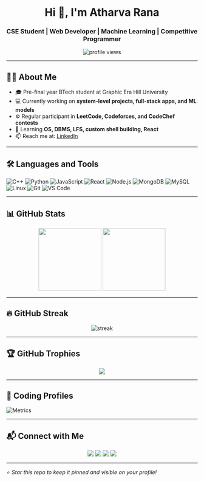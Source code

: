 <h1 align="center">Hi 👋, I'm Atharva Rana</h1>
<h3 align="center">CSE Student | Web Developer | Machine Learning | Competitive Programmer</h3>

<p align="center">
  <img src="https://komarev.com/ghpvc/?username=alpha4atharva&label=Profile%20views&color=0e75b6&style=flat" alt="profile views"/>
</p>

---

## 🧑‍💻 About Me

- 🎓 Pre-final year BTech student at Graphic Era Hill University  
- 💻 Currently working on **system-level projects, full-stack apps, and ML models**  
- ⚙️ Regular participant in **LeetCode, Codeforces, and CodeChef contests**  
- 🌱 Learning **OS, DBMS, LFS, custom shell building, React**  
- 📫 Reach me at: [LinkedIn](https://linkedin.com/in/alpha4atharva)

---

## 🛠️ Languages and Tools

![C++](https://img.shields.io/badge/C++-00599C?style=flat&logo=c%2B%2B&logoColor=white)
![Python](https://img.shields.io/badge/Python-3776AB?style=flat&logo=python&logoColor=white)
![JavaScript](https://img.shields.io/badge/JavaScript-F7DF1E?style=flat&logo=javascript&logoColor=black)
![React](https://img.shields.io/badge/React-20232A?style=flat&logo=react&logoColor=61DAFB)
![Node.js](https://img.shields.io/badge/Node.js-339933?style=flat&logo=node.js&logoColor=white)
![MongoDB](https://img.shields.io/badge/MongoDB-4EA94B?style=flat&logo=mongodb&logoColor=white)
![MySQL](https://img.shields.io/badge/MySQL-4479A1?style=flat&logo=mysql&logoColor=white)
![Linux](https://img.shields.io/badge/Linux-FCC624?style=flat&logo=linux&logoColor=black)
![Git](https://img.shields.io/badge/Git-F05032?style=flat&logo=git&logoColor=white)
![VS Code](https://img.shields.io/badge/VS%20Code-007ACC?style=flat&logo=visual-studio-code&logoColor=white)

---

## 📊 GitHub Stats

<p align="center">
  <img src="https://github-readme-stats.vercel.app/api?username=alpha4atharva&show_icons=true&theme=radical" height="165px"/>
  <img src="https://github-readme-stats.vercel.app/api/top-langs/?username=alpha4atharva&layout=compact&theme=radical" height="165px"/>
</p>

---

## 🔥 GitHub Streak

<p align="center">
  <img src="https://github-readme-streak-stats.herokuapp.com/?user=alpha4atharva&theme=radical" alt="streak"/>
</p>

---

## 🏆 GitHub Trophies

<p align="center">
  <img src="https://github-profile-trophy.vercel.app/?username=alpha4atharva&theme=radical&no-frame=true&row=1&column=7" />
</p>

---

## 🧠 Coding Profiles

![Metrics](./metrics.svg)

---

## 📬 Connect with Me

<p align="center">
  <a href="https://linkedin.com/in/atharva-rana-7564b130b"><img src="https://img.shields.io/badge/LinkedIn-blue?style=for-the-badge&logo=linkedin"></a>
  <a href="https://leetcode.com/atharva_rana069"><img src="https://img.shields.io/badge/LeetCode-FE7F2D?style=for-the-badge&logo=leetcode&logoColor=black"></a>
  <a href="https://codeforces.com/profile/Atharva000"><img src="https://img.shields.io/badge/Codeforces-1F8ACB?style=for-the-badge&logo=codeforces"></a>
  <a href="https://codechef.com/users/alpha_03"><img src="https://img.shields.io/badge/CodeChef-5B4638?style=for-the-badge&logo=codechef"></a>
</p>


---

⭐️ *Star this repo to keep it pinned and visible on your profile!*
